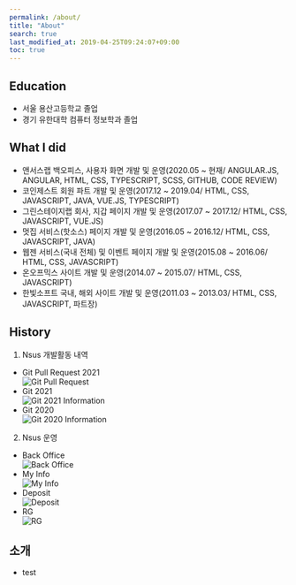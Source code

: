 ```yaml
---
permalink: /about/
title: "About"
search: true
last_modified_at: 2019-04-25T09:24:07+09:00
toc: true
---
```


## Education
 - 서울 용산고등학교 졸업
 - 경기 유한대학 컴퓨터 정보학과 졸업

## What I did
 - 앤서스랩 백오피스, 사용자 화면 개발 및 운영(2020.05 ~ 현재/ ANGULAR.JS, ANGULAR, HTML, CSS, TYPESCRIPT, SCSS, GITHUB, CODE REVIEW)
 - 코인제스트 회원 파트 개발 및 운영(2017.12 ~ 2019.04/ HTML, CSS, JAVASCRIPT, JAVA, VUE.JS, TYPESCRIPT)
 - 그린스테이지랩 회사, 지갑 페이지 개발 및 운영(2017.07 ~ 2017.12/ HTML, CSS, JAVASCRIPT, VUE.JS)
 - 멋집 서비스(핫소스) 페이지 개발 및 운영(2016.05 ~ 2016.12/ HTML, CSS, JAVASCRIPT, JAVA)
 - 웹젠 서비스(국내 전체) 및 이벤트 페이지 개발 및 운영(2015.08 ~ 2016.06/ HTML, CSS, JAVASCRIPT)
 - 온오프믹스 사이트 개발 및 운영(2014.07 ~ 2015.07/ HTML, CSS, JAVASCRIPT)
 - 한빛소프트 국내, 해외 사이트 개발 및 운영(2011.03 ~ 2013.03/ HTML, CSS, JAVASCRIPT, 파트장)

## History
1. Nsus 개발활동 내역
  * Git Pull Request 2021  
  ![Git Pull Request](/techblog/assets/images/pr1.png)  
  * Git 2021  
  ![Git 2021 Information](/techblog/assets/images/git-2021.png)  
  * Git 2020  
  ![Git 2020 Information](/techblog/assets/images/git-2020.png)  
2. Nsus 운영  
  * Back Office  
  ![Back Office](/techblog/assets/images/backoffice.png)  
  * My Info  
  ![My Info](/techblog/assets/images/myinfo.png)  
  * Deposit  
  ![Deposit](/techblog/assets/images/deposit.png)  
  * RG  
  ![RG](/techblog/assets/images/rg.png)  
    


## 소개
 - test
